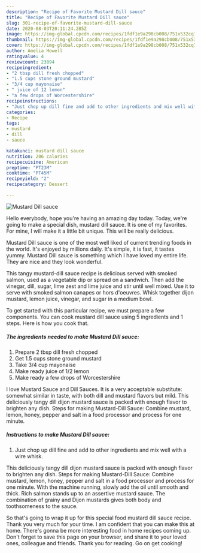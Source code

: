 ```yaml
---
description: "Recipe of Favorite Mustard Dill sauce"
title: "Recipe of Favorite Mustard Dill sauce"
slug: 301-recipe-of-favorite-mustard-dill-sauce
date: 2020-08-03T20:11:24.285Z
image: https://img-global.cpcdn.com/recipes/1fdf1e9a298cb008/751x532cq70/mustard-dill-sauce-recipe-main-photo.jpg
thumbnail: https://img-global.cpcdn.com/recipes/1fdf1e9a298cb008/751x532cq70/mustard-dill-sauce-recipe-main-photo.jpg
cover: https://img-global.cpcdn.com/recipes/1fdf1e9a298cb008/751x532cq70/mustard-dill-sauce-recipe-main-photo.jpg
author: Amelia Howell
ratingvalue: 4
reviewcount: 23894
recipeingredient:
- "2 tbsp dill fresh chopped"
- "1.5 cups stone ground mustard"
- "3/4 cup mayonaise"
- " juice of 12 lemon"
- "a few drops of Worcestershire"
recipeinstructions:
- "Just chop up dill fine and add to other ingredients and mix well with a wire whisk."
categories:
- Recipe
tags:
- mustard
- dill
- sauce

katakunci: mustard dill sauce 
nutrition: 206 calories
recipecuisine: American
preptime: "PT23M"
cooktime: "PT45M"
recipeyield: "2"
recipecategory: Dessert

---
```



![Mustard Dill sauce](https://img-global.cpcdn.com/recipes/1fdf1e9a298cb008/751x532cq70/mustard-dill-sauce-recipe-main-photo.jpg)

Hello everybody, hope you're having an amazing day today. Today, we're going to make a special dish, mustard dill sauce. It is one of my favorites. For mine, I will make it a little bit unique. This will be really delicious.

Mustard Dill sauce is one of the most well liked of current trending foods in the world. It's enjoyed by millions daily. It's simple, it is fast, it tastes yummy. Mustard Dill sauce is something which I have loved my entire life. They are nice and they look wonderful.

This tangy mustard-dill sauce recipe is delicious served with smoked salmon, used as a vegetable dip or spread on a sandwich. Then add the vinegar, dill, sugar, lime zest and lime juice and stir until well mixed. Use it to serve with smoked salmon canapes or hors d&#39;oeuvres. Whisk together dijon mustard, lemon juice, vinegar, and sugar in a medium bowl.


To get started with this particular recipe, we must prepare a few components. You can cook mustard dill sauce using 5 ingredients and 1 steps. Here is how you cook that.

<!--inarticleads1-->

##### The ingredients needed to make Mustard Dill sauce:

1. Prepare 2 tbsp dill fresh chopped
1. Get 1.5 cups stone ground mustard
1. Take 3/4 cup mayonaise
1. Make ready  juice of 1/2 lemon
1. Make ready a few drops of Worcestershire


I love Mustard Sauce and Dill Sauces. It is a very acceptable substitute: somewhat similar in taste, with both dill and mustard flavors but mild. This deliciously tangy dill dijon mustard sauce is packed with enough flavor to brighten any dish. Steps for making Mustard-Dill Sauce: Combine mustard, lemon, honey, pepper and salt in a food processor and process for one minute. 

<!--inarticleads2-->

##### Instructions to make Mustard Dill sauce:

1. Just chop up dill fine and add to other ingredients and mix well with a wire whisk.


This deliciously tangy dill dijon mustard sauce is packed with enough flavor to brighten any dish. Steps for making Mustard-Dill Sauce: Combine mustard, lemon, honey, pepper and salt in a food processor and process for one minute. With the machine running, slowly add the oil until smooth and thick. Rich salmon stands up to an assertive mustard sauce. The combination of grainy and Dijon mustards gives both body and toothsomeness to the sauce. 

So that's going to wrap it up for this special food mustard dill sauce recipe. Thank you very much for your time. I am confident that you can make this at home. There's gonna be more interesting food in home recipes coming up. Don't forget to save this page on your browser, and share it to your loved ones, colleague and friends. Thank you for reading. Go on get cooking!
